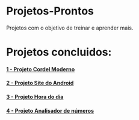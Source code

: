 # Projetos-Prontos
 Projetos com o objetivo de treinar e aprender mais. 
 
 <h1>Projetos concluidos:</h1>
 <h4><a href="https://niksonhernandes.github.io/Projetos-Prontos/projetoCordel/" target="_blank"> 1 - Projeto Cordel Moderno</a> </h4>
 <h4><a href="https://niksonhernandes.github.io/Projetos-Prontos/projetoAndroid/" target="_blank"> 2 - Projeto Site do Android</a></h4>
 <h4><a href="https://niksonhernandes.github.io/Projetos-Prontos/projetoHoraDoDia/" target="_blank"> 3 - Projeto Hora do dia</a></h4>
 <h4><a href="https://niksonhernandes.github.io/Projetos-Prontos/projetoOrganizarNumeros/" target="_blank"> 4 - Projeto Analisador de números</a></h4>

